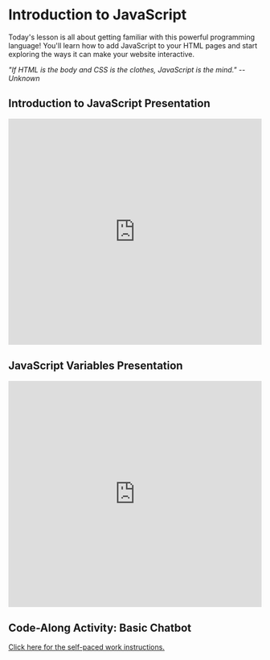 # Introduction to JavaScript
Today's lesson is all about getting familiar with this powerful programming language! You'll learn how to add JavaScript to your HTML pages and start exploring the ways it can make your website interactive.

_"If HTML is the body and CSS is the clothes, JavaScript is the mind."_
_-- Unknown_

## Introduction to JavaScript Presentation
<iframe src='https://view.officeapps.live.com/op/embed.aspx?src=https://hylandtechoutreach.github.io/ucs-js/IntroToJS/IntroductionToJavaScript.pptx' width='100%' height='450px' frameborder='0'></iframe>

## JavaScript Variables Presentation
<iframe src='https://view.officeapps.live.com/op/embed.aspx?src=https://hylandtechoutreach.github.io/ucs-js/IntroToJS/JavaScriptVariables.pptx' width='100%' height='450px' frameborder='0'></iframe>

## Code-Along Activity: Basic Chatbot
[Click here for the self-paced work instructions.](IntroToJSCodeAlong.md)